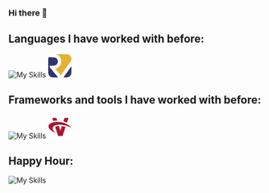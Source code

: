 ### Hi there 👋

<!--
**davidalmarinho/davidalmarinho** is a ✨ _special_ ✨ repository because its `README.md` (this file) appears on your GitHub profile.

Here are some ideas to get you started:

- 🔭 I’m currently working on ...
- 🌱 I’m currently learning ...
- 👯 I’m looking to collaborate on ...
- 🤔 I’m looking for help with ...
- 💬 Ask me about ...
- 📫 How to reach me: ...
- 😄 Pronouns: ...
- ⚡ Fun fact: ...
-->

## Languages I have worked with before:
![My Skills](https://skills.thijs.gg/icons?i=c,cpp,py,java,js,html,postgres)
<img src="icons/riscv.png" alt="RiscV" width="46" style="border-radius: 20%">

## Frameworks and tools I have worked with before:
![My Skills](https://skills.thijs.gg/icons?i=cmake,git,gradle,svg,threejs)
<img src="icons/vulkan.png" alt="Vulkan" width="46" class="rounded-image" style="-webkit-border-radius: 20px;-moz-border-radius: 20px;border-radius: 20%">


## Happy Hour:
![My Skills](https://skills.thijs.gg/icons?i=c,rust,neovim,vscode,arch)
